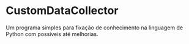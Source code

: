 # CustomDataCollector
Um programa simples para fixação de conhecimento na linguagem de Python com possíveis até melhorias.
